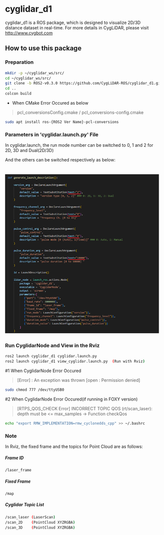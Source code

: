 # cyglidar_d1
cyglidar_d1 is a ROS package, which is designed to visualize 2D/3D distance dataset in real-time.
For more details in CygLiDAR, please visit http://www.cygbot.com

## How to use this package

### Preparation
```bash
mkdir -p ~/cyglidar_ws/src/
cd ~/cyglidar_ws/src/
git clone -b ROS2-v0.3.0 https://github.com/CygLiDAR-ROS/cyglidar_d1.git
cd ..
colcon build
```
* When CMake Error Occured as below
>pcl_conversionsConfig.cmake / pcl_conversions-config.cmake

```bash
sudo apt install ros-{ROS2 Ver Name}-pcl-conversions
```

### Parameters in 'cyglidar.launch.py' File
In cyglidar.launch, the run mode number can be switched to 0, 1 and 2 for 2D, 3D and Dual(2D/3D)

And the others can be switched respectively as below:
<h1 align="left">
  <img src="screenshots/launch_py_parameter.png" width="800"/>
</h1>

### Run CyglidarNode and View in the Rviz
```bash
ros2 launch cyglidar_d1 cyglidar.launch.py
ros2 launch cyglidar_d1 view_cyglidar.launch.py  (Run with Rviz)
```
#1 When CyglidarNode Error Occured
>[Error] : An exception was thrown [open : Permission denied]

```bash
sudo chmod 777 /dev/ttyUSB0
```

#2 When CyglidarNode Error Occured(if running in FOXY version)
>[RTPS_QOS_CHECK Error] INCORRECT TOPIC QOS (rt/scan_laser): depth must be <= max_samples -> Function checkQos
```bash
echo "export RMW_IMPLEMENTATION=rmw_cyclonedds_cpp" >> ~/.bashrc
```

### Note
In Rviz, the fixed frame and the topics for Point Cloud are as follows:

##### Frame ID
```bash
/laser_frame
```

##### Fixed Frame
```bash
/map
```

##### Cyglidar Topic List
```bash
/scan_laser (LaserScan)
/scan_2D    (PointCloud XYZRGBA)
/scan_3D    (PointCloud XYZRGBA)
```
